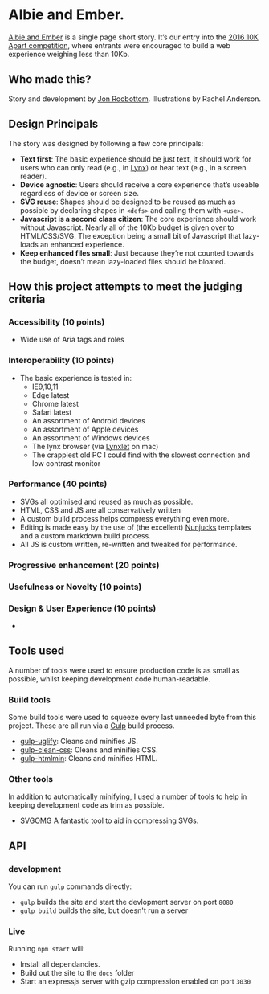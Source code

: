# Albie and Ember.
[Albie and Ember](https://roobottom.github.io/albie-and-ember/) is a single page short story. It’s our entry into the [2016 10K Apart competition](https://a-k-apart.com/), where entrants were encouraged to build a web experience weighing less than 10Kb.

## Who made this?

Story and development by [Jon Roobottom](http://roobottom.com). Illustrations by Rachel Anderson. 

## Design Principals
The story was designed by following a few core principals:

* **Text first**: The basic experience should be just text, it should work for users who can only read (e.g., in [Lynx](http://lynx.browser.org/)) or hear text (e.g., in a screen reader).
* **Device agnostic**: Users should receive a core experience that’s useable regardless of device or screen size.
* **SVG reuse**: Shapes should be designed to be reused as much as possible by declaring shapes in `<defs>` and calling them with `<use>`.
* **Javascript is a second class citizen**: The core experience should work without Javascript. Nearly all of the 10Kb budget is given over to HTML/CSS/SVG. The exception being a small bit of Javascript that lazy-loads an enhanced experience.
* **Keep enhanced files small**: Just because they’re not counted towards the budget, doesn’t mean lazy-loaded files should be bloated.

## How this project attempts to meet the judging criteria

### Accessibility (10 points)

* Wide use of Aria tags and roles

### Interoperability (10 points)

* The basic experience is tested in:
	* IE9,10,11
	* Edge latest
	* Chrome latest
	* Safari latest
	* An assortment of Android devices
	* An assortment of Apple devices
	* An assortment of Windows devices
	* The lynx browser (via [Lynxlet](http://habilis.net/lynxlet/) on mac)
	* The crappiest old PC I could find with the slowest connection and low contrast monitor

### Performance (40 points)

* SVGs all optimised and reused as much as possible.
* HTML, CSS and JS are all conservatively written
* A custom build process helps compress everything even more.
* Editing is made easy by the use of (the excellent) [Nunjucks](https://mozilla.github.io/nunjucks/) templates and a custom markdown build process.
* All JS is custom written, re-written and tweaked for performance.

### Progressive enhancement (20 points)

### Usefulness or Novelty (10 points)
### Design & User Experience (10 points)

* 

## Tools used

A number of tools were used to ensure production code is as small as possible, whilst keeping development code human-readable.

### Build tools

Some build tools were used to squeeze every last unneeded byte from this project. These are all run via a [Gulp](http://gulpjs.com/) build process. 

* [gulp-uglify](https://github.com/terinjokes/gulp-uglify): Cleans and minifies JS.
* [gulp-clean-css](https://github.com/scniro/gulp-clean-css): Cleans and minifies CSS.
* [gulp-htmlmin](https://github.com/jonschlinkert/gulp-htmlmin): Cleans and minifies HTML.

### Other tools

In addition to automatically minifying, I used a number of tools to help in keeping development code as trim as possible.

* [SVGOMG](https://jakearchibald.github.io/svgomg/) A fantastic tool to aid in compressing SVGs.

## API

### development

You can run `gulp` commands directly:

* `gulp` builds the site and start the devlopment server on port `8080`
* `gulp build` builds the site, but doesn't run a server

### Live

Running `npm start` will:

* Install all dependancies.
* Build out the site to the `docs` folder
* Start an expressjs server with gzip compression enabled on port `3030`
